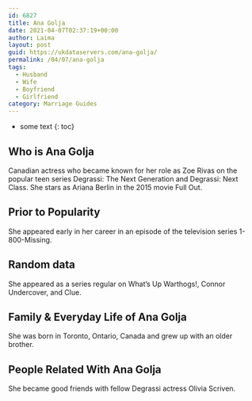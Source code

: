 ```yaml
---
id: 6827
title: Ana Golja
date: 2021-04-07T02:37:19+00:00
author: Laima
layout: post
guid: https://ukdataservers.com/ana-golja/
permalink: /04/07/ana-golja
tags:
  - Husband
  - Wife
  - Boyfriend
  - Girlfriend
category: Marriage Guides
---
```


* some text
{: toc}


## Who is Ana Golja
                  
                  
                  
Canadian actress who became known for her role as Zoe Rivas on the popular teen series Degrassi: The Next Generation and Degrassi: Next Class. She stars as Ariana Berlin in the 2015 movie Full Out.
                  
              
            
              
            
                
                
                
## Prior to Popularity
                  
                  
                  
She appeared early in her career in an episode of the television series 1-800-Missing.
                  
              
            
              
            
                
                
                
## Random data
                  
                  
                  
She appeared as a series regular on What&#8217;s Up Warthogs!, Connor Undercover, and Clue.
                  
              
            
              
            
                
                
                
## Family & Everyday Life of Ana Golja
                  
                  
                  
She was born in Toronto, Ontario, Canada and grew up with an older brother.
                  
              
            
              
            
                
                
                
## People Related With Ana Golja
                  
                  
                  
She became good friends with fellow Degrassi actress Olivia Scriven.
                  
              
            
              
            
                
              
            
              
              
            
            
              
            
          
          
          